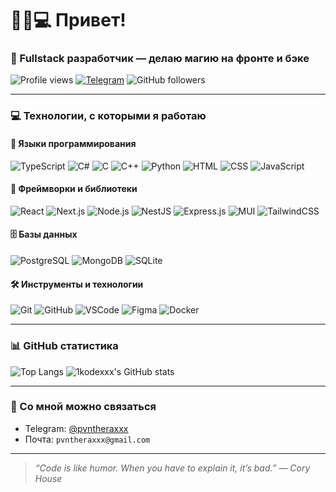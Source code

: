 # 🧬🧠💻 Привет!

### 🚀 Fullstack разработчик — делаю магию на фронте и бэке

![Profile views](https://komarev.com/ghpvc/?username=1kodexxx&style=flat&color=blue)
[![Telegram](https://img.shields.io/badge/Telegram-@your_telegram-blue?logo=telegram)](https://t.me/your_telegram)
![GitHub followers](https://img.shields.io/github/followers/1kodexxx?label=Followers&style=flat)

---

### 💻 Технологии, с которыми я работаю

#### 🧠 Языки программирования
![TypeScript](https://img.shields.io/badge/-TypeScript-3178C6?logo=typescript&logoColor=white)
![C#](https://img.shields.io/badge/-CSharp-239120?logo=c-sharp&logoColor=white)
![C](https://img.shields.io/badge/-C-A8B9CC?logo=c&logoColor=white)
![C++](https://img.shields.io/badge/-C++-00599C?logo=c%2B%2B&logoColor=white)
![Python](https://img.shields.io/badge/-Python-3776AB?logo=python&logoColor=white)
![HTML](https://img.shields.io/badge/-HTML5-E34F26?logo=html5&logoColor=white)
![CSS](https://img.shields.io/badge/-CSS3-1572B6?logo=css3&logoColor=white)
![JavaScript](https://img.shields.io/badge/-JavaScript-F7DF1E?logo=javascript&logoColor=black)

#### 🧰 Фреймворки и библиотеки
![React](https://img.shields.io/badge/-React-20232A?logo=react)
![Next.js](https://img.shields.io/badge/-Next.js-black?logo=next.js)
![Node.js](https://img.shields.io/badge/-Node.js-339933?logo=node.js&logoColor=white)
![NestJS](https://img.shields.io/badge/-NestJS-E0234E?logo=nestjs&logoColor=white)
![Express.js](https://img.shields.io/badge/-Express.js-000000?logo=express&logoColor=white)
![MUI](https://img.shields.io/badge/-MUI-007FFF?logo=mui&logoColor=white)
![TailwindCSS](https://img.shields.io/badge/-TailwindCSS-06B6D4?logo=tailwindcss&logoColor=white)

#### 🗄️ Базы данных
![PostgreSQL](https://img.shields.io/badge/-PostgreSQL-336791?logo=postgresql&logoColor=white)
![MongoDB](https://img.shields.io/badge/-MongoDB-47A248?logo=mongodb&logoColor=white)
![SQLite](https://img.shields.io/badge/-SQLite-003B57?logo=sqlite&logoColor=white)

#### 🛠️ Инструменты и технологии
![Git](https://img.shields.io/badge/-Git-F05032?logo=git&logoColor=white)
![GitHub](https://img.shields.io/badge/-GitHub-181717?logo=github)
![VSCode](https://img.shields.io/badge/-VSCode-007ACC?logo=visual-studio-code&logoColor=white)
![Figma](https://img.shields.io/badge/-Figma-F24E1E?logo=figma&logoColor=white)
![Docker](https://img.shields.io/badge/-Docker-2496ED?logo=docker&logoColor=white)

---

### 📊 GitHub статистика

![Top Langs](https://github-readme-stats.vercel.app/api/top-langs/?username=1kodexxx&layout=compact&theme=radical)
![1kodexxx's GitHub stats](https://github-readme-stats.vercel.app/api?username=1kodexxx&show_icons=true&theme=radical)

---

### 🤝 Со мной можно связаться

- Telegram: [@pvntheraxxx](https://t.me/pvntheraxxx)
- Почта: `pvntheraxxx@gmail.com`

---

> _“Code is like humor. When you have to explain it, it’s bad.” — Cory House_
